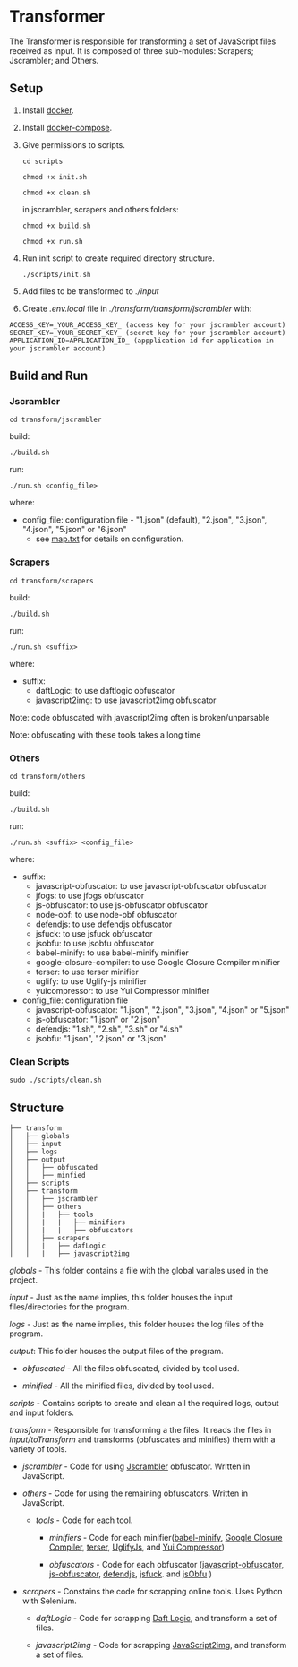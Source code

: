 # Transformer

The Transformer is responsible for transforming a set of JavaScript files received as input. It is composed of three sub-modules: Scrapers; Jscrambler; and Others.

## Setup

1. Install [docker](https://docs.docker.com/get-docker/).

2. Install [docker-compose](https://docs.docker.com/compose/install/).

3. Give permissions to scripts.

    `cd scripts`

    `chmod +x init.sh`

    `chmod +x clean.sh`

    in jscrambler, scrapers and others folders:

    `chmod +x build.sh`

    `chmod +x run.sh`

4. Run init script to create required directory structure.

    `./scripts/init.sh`


6. Add files to be transformed to _./input_

7. Create _.env.local_ file in _./transform/transform/jscrambler_ with:

```
ACCESS_KEY=_YOUR_ACCESS_KEY_ (access key for your jscrambler account)
SECRET_KEY=_YOUR_SECRET_KEY_ (secret key for your jscrambler account)
APPLICATION_ID=APPLICATION_ID_ (appplication id for application in your jscrambler account)
```

## Build and Run

### Jscrambler

`cd transform/jscrambler`

build:

`./build.sh`

run:

`./run.sh <config_file>`

where:
* config_file: configuration file - "1.json" (default), "2.json", "3.json", "4.json", "5.json" or "6.json"
    * see [map.txt](./transform/transform/jscrambler/map.txt) for details on configuration.


### Scrapers

`cd transform/scrapers`

build:

`./build.sh`

run:

`./run.sh <suffix>`

where:

* suffix:
    * daftLogic: to use daftlogic obfuscator
    * javascript2img: to use javascript2img obfuscator

Note: code obfuscated with javascript2img often is broken/unparsable

Note: obfuscating with these tools takes a long time

### Others


`cd transform/others`

build:

`./build.sh`

run:

`./run.sh <suffix> <config_file>`

where:

* suffix:
    * javascript-obfuscator: to use javascript-obfuscator obfuscator 
    * jfogs: to use jfogs obfuscator
    * js-obfuscator: to use js-obfuscator obfuscator
    * node-obf: to use node-obf obfuscator
    * defendjs: to use defendjs obfuscator
    * jsfuck: to use jsfuck obfuscator
    * jsobfu: to use jsobfu obfuscator
    * babel-minify: to use babel-minify minifier
    * google-closure-compiler: to use Google Closure Compiler minifier
    * terser: to use terser minifier
    * uglify: to use Uglify-js minifier
    * yuicompressor: to use Yui Compressor minifier
* config_file: configuration file
    * javascript-obfuscator: "1.json", "2.json", "3.json", "4.json" or "5.json"
    * js-obfuscator: "1.json" or "2.json"
    * defendjs: "1.sh", "2.sh", "3.sh" or "4.sh"
    * jsobfu: "1.json", "2.json" or "3.json"



### Clean Scripts

`sudo ./scripts/clean.sh`


## Structure

```src
├── transform
│   ├── globals
│   ├── input
│   ├── logs
│   ├── output
│   │   ├── obfuscated
│   │   ├── minfied
│   ├── scripts
│   ├── transform
│   │   ├── jscrambler
│   │   ├── others
│   │   |   ├── tools
│   │   |   |   ├── minifiers
│   │   |   |   ├── obfuscators
│   │   ├── scrapers
│   │   |   ├── dafLogic
│   │   |   ├── javascript2img
```

_globals_ - This folder contains a file with the global variales used in the project.

_input_ - Just as the name implies, this folder houses the input files/directories for the program.

_logs_ - Just as the name implies, this folder houses the log files of the program.

_output_: This folder houses the output files of the program.

- _obfuscated_ - All the files obfuscated, divided by tool used.

- _minified_ - All the minified files, divided by tool used.

_scripts_ - Contains scripts to create and clean all the required logs, output and input folders.

_transform_ - Responsible for transforming a the files. It reads the files in _input/toTransform_ and transforms (obfuscates and minifies) them with a variety of tools.

- _jscrambler_ - Code for using [Jscrambler](https://jscrambler.com/) obfuscator. Written in JavaScript.

- _others_ - Code for using the remaining obfuscators. Written in JavaScript.

    - _tools_ - Code for each tool.

        - _minifiers_ - Code for each minifier([babel-minify](babeljs.io/docs/en/babel-minify), [Google Closure Compiler](https://developers.google.com/closure/), [terser](https://github.com/terser/terser), [UglifyJs](https://github.com/mishoo/UglifyJS), and [Yui Compressor](http://yui.github.io/yuicompressor/))
        
        - _obfuscators_ - Code for each obfuscator ([javascript-obfuscator](https://github.com/javascript-obfuscator/javascript-obfuscator), [js-obfuscator](https://github.com/caiguanhao/js-obfuscator), [defendjs](https://github.com/alexhorn/defendjs), [jsfuck](https://github.com/aemkei/jsfuck). and [jsObfu](https://github.com/rapid7/jsobfu/) )

- _scrapers_ - Constains the code for scrapping online tools. Uses Python with Selenium.

    - _daftLogic_ - Code for scrapping [Daft Logic](https://www.daftlogic.com/projects-online-javascript-obfuscator.htm), and transform a set of files.

    - _javascript2img_ - Code for scrapping [JavaScript2img](http://javascript2img.com/), and transform a set of files.

